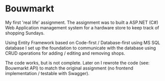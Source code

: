 # Bouwmarkt
My first 'real life' assignment. The assignment was to built a ASP.NET (C#) Web Application management system for a hardware store to keep track of shopping Sundays.

Using Entity Framework based on Code-first / Database-first using MS SQL database I set up the foundation to communicate with the database using CRUD operations for adding / editing and removing shops.

The code works, but is not complete. Later on I rewrote the code (see: Bouwmarkt API) to match the original assignment (no frontend implementation / testable with Swagger).
